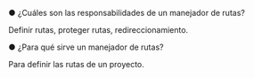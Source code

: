 ● ¿Cuáles son las responsabilidades de un manejador de rutas?

Definir rutas, proteger rutas, redireccionamiento.

● ¿Para qué sirve un manejador de rutas?

Para definir las rutas de un proyecto.
